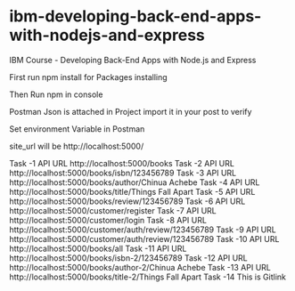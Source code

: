 # ibm-developing-back-end-apps-with-nodejs-and-express
IBM Course - Developing Back-End Apps with Node.js and Express

First run npm install for Packages installing

Then Run npm in console

Postman Json is attached in Project import it in your post to verify

Set environment Variable in Postman

site_url will be http://localhost:5000/

Task -1 API URL http://localhost:5000/books
Task -2 API URL http://localhost:5000/books/isbn/123456789
Task -3 API URL http://localhost:5000/books/author/Chinua Achebe
Task -4 API URL http://localhost:5000/books/title/Things Fall Apart
Task -5 API URL http://localhost:5000/books/review/123456789
Task -6 API URL http://localhost:5000/customer/register
Task -7 API URL http://localhost:5000/customer/login
Task -8 API URL http://localhost:5000/customer/auth/review/123456789
Task -9 API URL http://localhost:5000/customer/auth/review/123456789
Task -10 API URL http://localhost:5000/books/all
Task -11 API URL http://localhost:5000/books/isbn-2/123456789
Task -12 API URL http://localhost:5000/books/author-2/Chinua Achebe
Task -13 API URL http://localhost:5000/books/title-2/Things Fall Apart
Task -14 This is Gitlink
